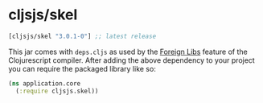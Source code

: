 # cljsjs/skel

[](dependency)
```clojure
[cljsjs/skel "3.0.1-0"] ;; latest release
```
[](/dependency)

This jar comes with `deps.cljs` as used by the [Foreign Libs][flibs] feature
of the Clojurescript compiler. After adding the above dependency to your project
you can require the packaged library like so:

```clojure
(ns application.core
  (:require cljsjs.skel))
```

[flibs]: https://github.com/clojure/clojurescript/wiki/Packaging-Foreign-Dependencies

